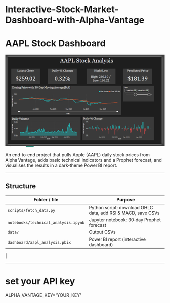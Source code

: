 # Interactive-Stock-Market-Dashboard-with-Alpha-Vantage
# AAPL Stock Dashboard

![Dashboard Screenshot](dashboard/Image/Dashboard_image.png)

An end‑to‑end project that pulls Apple (AAPL) daily stock prices from Alpha Vantage, adds basic technical indicators and a Prophet forecast, and visualises the results in a dark‑theme Power BI report.

---

## Structure
| Folder / file | Purpose |
|---------------|---------|
| `scripts/fetch_data.py` | Python script: download OHLC data, add RSI & MACD, save CSVs |
| `notebooks/technical_analysis.ipynb` | Jupyter notebook: 30‑day Prophet forecast |
| `data/` | Output CSVs  |
| `dashboard/aapl_analysis.pbix` | Power BI report (interactive dashboard) |
| 

---

# set your API key

ALPHA_VANTAGE_KEY='YOUR_KEY'


